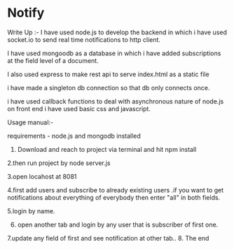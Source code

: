 # Notify

Write Up :-
I have used node.js to develop the backend in which i have used socket.io to send real time notifications to http client.

I have used mongoodb as a database in which i have added subscriptions at the field level of a document.

I also used express to make rest api to serve index.html as a static file 

i have made a singleton db connection so that db only connects once.

i have used callback functions to deal with asynchronous nature of node.js
on front end i have used basic css and javascript.

Usage manual:-

requirements - node.js and mongodb installed

1. Download and reach to project via terminal and hit npm install

2.then run project by node server.js

3.open locahost at 8081

4.first add users and subscribe to already existing users .if you want to get notifications about everything of everybody then 
enter "all" in both fields.

5.login by name.

6. open another tab and login by any user that is subscriber of first one.

7.update any field of first and see notification at other tab..
8. The end
